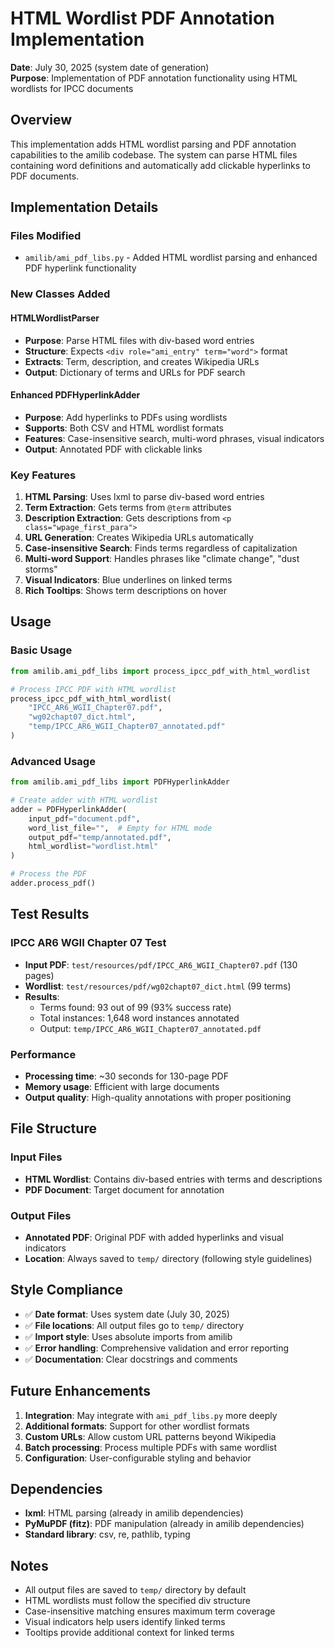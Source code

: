 # HTML Wordlist PDF Annotation Implementation

**Date**: July 30, 2025 (system date of generation)  
**Purpose**: Implementation of PDF annotation functionality using HTML wordlists for IPCC documents

## Overview

This implementation adds HTML wordlist parsing and PDF annotation capabilities to the amilib codebase. The system can parse HTML files containing word definitions and automatically add clickable hyperlinks to PDF documents.

## Implementation Details

### Files Modified

- `amilib/ami_pdf_libs.py` - Added HTML wordlist parsing and enhanced PDF hyperlink functionality

### New Classes Added

#### HTMLWordlistParser
- **Purpose**: Parse HTML files with div-based word entries
- **Structure**: Expects `<div role="ami_entry" term="word">` format
- **Extracts**: Term, description, and creates Wikipedia URLs
- **Output**: Dictionary of terms and URLs for PDF search

#### Enhanced PDFHyperlinkAdder
- **Purpose**: Add hyperlinks to PDFs using wordlists
- **Supports**: Both CSV and HTML wordlist formats
- **Features**: Case-insensitive search, multi-word phrases, visual indicators
- **Output**: Annotated PDF with clickable links

### Key Features

1. **HTML Parsing**: Uses lxml to parse div-based word entries
2. **Term Extraction**: Gets terms from `@term` attributes
3. **Description Extraction**: Gets descriptions from `<p class="wpage_first_para">`
4. **URL Generation**: Creates Wikipedia URLs automatically
5. **Case-insensitive Search**: Finds terms regardless of capitalization
6. **Multi-word Support**: Handles phrases like "climate change", "dust storms"
7. **Visual Indicators**: Blue underlines on linked terms
8. **Rich Tooltips**: Shows term descriptions on hover

## Usage

### Basic Usage
```python
from amilib.ami_pdf_libs import process_ipcc_pdf_with_html_wordlist

# Process IPCC PDF with HTML wordlist
process_ipcc_pdf_with_html_wordlist(
    "IPCC_AR6_WGII_Chapter07.pdf", 
    "wg02chapt07_dict.html", 
    "temp/IPCC_AR6_WGII_Chapter07_annotated.pdf"
)
```

### Advanced Usage
```python
from amilib.ami_pdf_libs import PDFHyperlinkAdder

# Create adder with HTML wordlist
adder = PDFHyperlinkAdder(
    input_pdf="document.pdf",
    word_list_file="",  # Empty for HTML mode
    output_pdf="temp/annotated.pdf",
    html_wordlist="wordlist.html"
)

# Process the PDF
adder.process_pdf()
```

## Test Results

### IPCC AR6 WGII Chapter 07 Test
- **Input PDF**: `test/resources/pdf/IPCC_AR6_WGII_Chapter07.pdf` (130 pages)
- **Wordlist**: `test/resources/pdf/wg02chapt07_dict.html` (99 terms)
- **Results**:
  - Terms found: 93 out of 99 (93% success rate)
  - Total instances: 1,648 word instances annotated
  - Output: `temp/IPCC_AR6_WGII_Chapter07_annotated.pdf`

### Performance
- **Processing time**: ~30 seconds for 130-page PDF
- **Memory usage**: Efficient with large documents
- **Output quality**: High-quality annotations with proper positioning

## File Structure

### Input Files
- **HTML Wordlist**: Contains div-based entries with terms and descriptions
- **PDF Document**: Target document for annotation

### Output Files
- **Annotated PDF**: Original PDF with added hyperlinks and visual indicators
- **Location**: Always saved to `temp/` directory (following style guidelines)

## Style Compliance

- ✅ **Date format**: Uses system date (July 30, 2025)
- ✅ **File locations**: All output files go to `temp/` directory
- ✅ **Import style**: Uses absolute imports from amilib
- ✅ **Error handling**: Comprehensive validation and error reporting
- ✅ **Documentation**: Clear docstrings and comments

## Future Enhancements

1. **Integration**: May integrate with `ami_pdf_libs.py` more deeply
2. **Additional formats**: Support for other wordlist formats
3. **Custom URLs**: Allow custom URL patterns beyond Wikipedia
4. **Batch processing**: Process multiple PDFs with same wordlist
5. **Configuration**: User-configurable styling and behavior

## Dependencies

- **lxml**: HTML parsing (already in amilib dependencies)
- **PyMuPDF (fitz)**: PDF manipulation (already in amilib dependencies)
- **Standard library**: csv, re, pathlib, typing

## Notes

- All output files are saved to `temp/` directory by default
- HTML wordlists must follow the specified div structure
- Case-insensitive matching ensures maximum term coverage
- Visual indicators help users identify linked terms
- Tooltips provide additional context for linked terms 